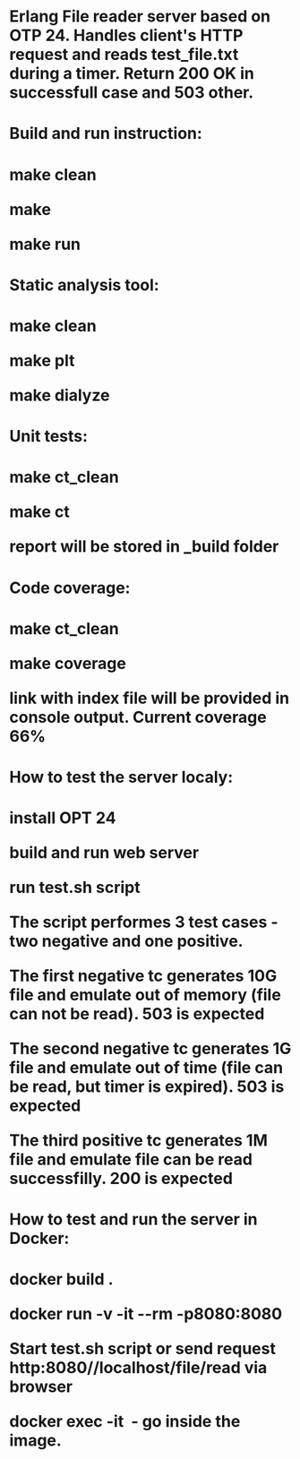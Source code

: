<h1>Erlang File reader server based on OTP 24. Handles client's HTTP request and reads test_file.txt during a timer. Return 200 OK in successfull case and 503 other.<h1>

<h1>Build and run instruction:<h1>
<p>make clean<p>
make <p>
make run<p>

<h1>Static analysis tool:<h1>
<p>make clean<p>
make plt<p>
make dialyze<p>

<h1>Unit tests:<h1>
<p>make ct_clean<p>
make ct<p>
report will be stored in _build folder<p>

<h1>Code coverage:<h1>
<p>make ct_clean<p>
make coverage<p>
link with index file will be provided in console output. Current coverage 66%<p>

<h1>How to test the server localy:<h1>
<p>install OPT 24<p>
build and run web server<p>
run test.sh script<p>
The script performes 3 test cases - two negative and one positive.<p>
The first negative tc generates 10G file and emulate out of memory (file can not be read). 503 is expected<p>
The second negative tc generates 1G file and emulate out of time (file can be read, but timer is expired). 503 is expected<p>
The third positive tc generates 1M file and emulate file can be read successfilly. 200 is expected<p>

<h1>How to test and run the server in Docker:<h1>
docker build .<p>
docker run -v <pwd:/Webserver> -it --rm -p8080:8080 <Image><p>
Start test.sh script or send request http:8080//localhost/file/read via browser<p>
docker exec -it <Image> - go inside the image.<p>
